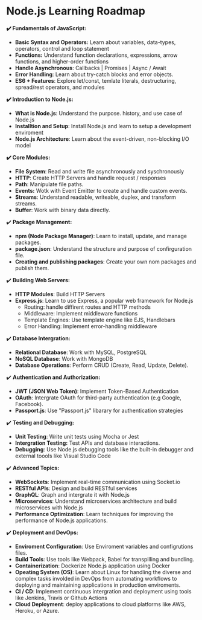 # **Node.js Learning Roadmap**

**✔️ Fundamentals of JavaScript:**

- **Basic Syntax and Operators:** Learn about variables, data-types, operators, control and loop statement
- **Functions:** Understand function declarations, expressions, arrow functions, and higher-order functions
- **Handle Asynchronous**: Callbacks | Promises | Async / Await
- **Error Handling**: Learn about try-catch blocks and error objects.
- **ES6 + Features**: Explore let/const, temlate literals, destructuring, spread/rest operators, and modules

**✔️ Introduction to Node.js:**

- **What is Node.js**: Understand the purpose. history, and use case of Node.js
- **Installtion and Setup**: Install Node.js and learn to setup a development enviroment
- **Node.js Architecture**: Learn about the event-driven, non-blocking I/O model

**✔️ Core Modules:**

- **File System**: Read and write file asynchronously and syschronously
- **HTTP**: Create HTTP Servers and handle request / responses
- **Path**: Manipulate file paths.
- **Events:** Wotk with Event Emitter to create and handle custom events.
- **Streams**: Understand readable, writeable, duplex, and transform streams.
- **Buffer**: Work with binary data directly.

✔️ **Package Management:**

- **npm (Node Package Manager)**: Learn to install, update, and manage packages.
- **package.json**: Understand the structure and purpose of confirguration file.
- **Creating and publishing packages**: Create your own nom packages and publish them.

✔️ **Building Web Servers:**

- **HTTP Modules**: Build HTTP Servers
- **Express.js**: Learn to use Express, a popular web framework for Node.js
  - Routing: handle diffirent routes and HTTP methods
  - Middleware: Implement middleware functions
  - Template Engines: Use template engine like EJS, Handlebars
  - Error Handling: Implement error-handling middleware

✔️ **Database Intergration:**

- **Relational Database**: Work with MySQL, PostgreSQL
- **NoSQL Database**: Work with MongoDB
- **Database Operations**: Perform CRUD (Create, Read, Update, Delete).

✔️ **Authentication and Authorization:**

- **JWT (JSON Web Token)**: Implement Token-Based Authentication
- **OAuth**: Intergrate OAuth for third-party authentication (e.g Google, Facebook).
- **Passport.js**: Use "Passport.js" libarary for authentication strategies

✔️ **Testing and Debugging:**

- **Unit Testing**: Write unit tests using Mocha or Jest
- **Intergration Testing:** Test APIs and database interactions.
- **Debugging**: Use Node.js debugging tools like the built-in debugger and external toools like Visual Studio Code

✔️ **Advanced Topics:**

- **WebSockets**: Implement real-time communication using Socket.io
- **RESTful APIs**: Design and build RESTful services
- **GraphQL**: Graph and intergrate it with Node.js
- **Microservices**: Understand microservices architecture and build microservices with Node.js
- **Performance Optimization**: Learn techniques for improving the performance of Node.js applications.

✔️ **Deployment and DevOps:**

- **Enviroment Configuration**: Use Enviroment variables and configrutions files.
- **Build Tools**: Use tools like Webpack, Babel for transpilling and bundling.
- **Containerization**: Dockerize Node.js application using Docker
- **Opeating System (OS)**: Learn about Linux for handling the diverse and complex tasks involded in DevOps from automating workflows to deploying and maintaining applications in production enviroments.
- **CI / CD**: Implement continuous intergration and deployment using tools like Jenkins, Travis or Github Actions
- **Cloud Deployment**: deploy applications to cloud platforms like AWS, Heroku, or Azure.
